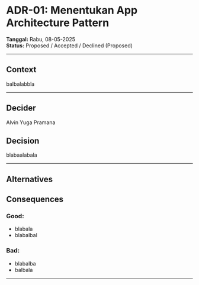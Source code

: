# ADR-01: Menentukan App Architecture Pattern

**Tanggal:** Rabu, 08-05-2025  
**Status:** Proposed / Accepted / Declined (Proposed)

---

## Context
balbalabbla

---

## Decider
Alvin Yuga Pramana

## Decision
blabaalabala

---

## Alternatives

## Consequences

### Good:
- blabala
- blabalbal

### Bad:
- blabalba
- balbala

---

